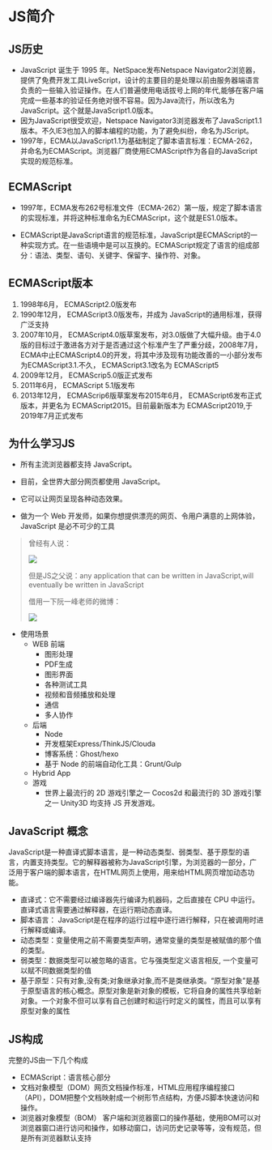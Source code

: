 # JS简介

## JS历史

- JavaScript 诞生于 1995 年。NetSpace发布Netspace Navigator2浏览器，提供了免费开发工具LiveScript，设计的主要目的是处理以前由服务器端语言负责的一些输入验证操作。在人们普遍使用电话拔号上网的年代,能够在客户端完成一些基本的验证任务绝对很不容易。因为Java流行，所以改名为JavaScript。这个就是JavaScript1.0版本。
- 因为JavaScript很受欢迎，Netspace Navigator3浏览器发布了JavaScript1.1版本。不久IE3也加入的脚本编程的功能，为了避免纠纷，命名为JScript。
- 1997年，ECMA以JavaScript1.1为基础制定了脚本语言标准：ECMA-262，并命名为ECMAScript。浏览器厂商使用ECMAScript作为各自的JavaScript实现的规范标准。

## ECMAScript

- 1997年，ECMA发布262号标准文件（ECMA-262）第一版，规定了脚本语言的实现标准，并将这种标准命名为ECMAScript，这个就是ES1.0版本。

- ECMAScript是JavaScript语言的规范标准，JavaScript是ECMAScript的一种实现方式。在一些语境中是可以互换的。ECMAScript规定了语言的组成部分：语法、类型、语句、关键字、保留字、操作符、对象。

## ECMAScript版本

1. 1998年6月， ECMAScript2.0版发布
2. 1990年12月， ECMAScript3.0版发布，并成为 JavaScript的通用标准，获得广泛支持
3. 2007年10月， ECMAScript4.0版草案发布，对3.0版做了大幅升级。由于4.0版的目标过于激进各方对于是否通过这个标准产生了严重分歧，2008年7月，ECMA中止ECMAScript4.0的开发，将其中涉及现有功能改善的一小部分发布为ECMAScript3.1.不久， ECMAScript3.1改名为 ECMAScript5
4. 2009年12月， ECMAScrip5.0版正式发布
5. 2011年6月， ECMAScript 5.1版发布
6. 2013年12月， ECMAScrip6版草案发布2015年6月， ECMAScript6发布正式版本，并更名为 ECMAScript2015。目前最新版本为 ECMAScript2019,于2019年7月正式发布

## 为什么学习JS

- 所有主流浏览器都支持 JavaScript。
- 目前，全世界大部分网页都使用 JavaScript。

- 它可以让网页呈现各种动态效果。
- 做为一个 Web 开发师，如果你想提供漂亮的网页、令用户满意的上网体验，JavaScript 是必不可少的工具

> 曾经有人说：
>
> ![](https://tva1.sinaimg.cn/large/007S8ZIlgy1ggbigcracmj31es0dwn0p.jpg)
>
> 但是JS之父说：any application that can be written in JavaScript,will eventually be written in JavaScript
>
> 借用一下阮一峰老师的微博：
>
> ![](https://tva1.sinaimg.cn/large/007S8ZIlgy1ggbimktb74j31dt0drq5n.jpg)

- 使用场景
  - WEB 前端 
    - 图形处理
    - PDF生成
    - 图形界面
    - 各种测试工具
    - 视频和音频播放和处理
    - 通信
    - 多人协作
  - 后端
    - Node
    - 开发框架Express/ThinkJS/Clouda
    - 博客系统：Ghost/hexo
    - 基于 Node 的前端自动化工具：Grunt/Gulp
  - Hybrid App
  - 游戏
    - 世界上最流行的 2D 游戏引擎之一 Cocos2d 和最流行的 3D 游戏引擎之一 Unity3D 均支持 JS 开发游戏。

## JavaScript 概念

JavaScript是一种直译式脚本语言，是一种动态类型、弱类型、基于原型的语言，内置支持类型。它的解释器被称为JavaScript引擎，为浏览器的一部分，广泛用于客户端的脚本语言，在HTML网页上使用，用来给HTML网页增加动态功能。

- 直译式：它不需要经过编译器先行编译为机器码，之后直接在 CPU 中运行。直译式语言需要通过解释器，在运行期动态直译。
- 脚本语言： JavaScript是在程序的运行过程中逐行进行解释，只在被调用时进行解释或编译。
- 动态类型：变量使用之前不需要类型声明，通常变量的类型是被赋值的那个值的类型。
- 弱类型：数据类型可以被忽略的语言。它与强类型定义语言相反, 一个变量可以赋不同数据类型的值
- 基于原型：只有对象,没有类;对象继承对象,而不是类继承类。“原型对象”是基于原型语言的核心概念。原型对象是新对象的模板，它将自身的属性共享给新对象。一个对象不但可以享有自己创建时和运行时定义的属性，而且可以享有原型对象的属性

## JS构成

完整的JS由一下几个构成

- ECMAScript：语言核心部分
- 文档对象模型（DOM）网页文档操作标准，HTML应用程序编程接口（API），DOM把整个文档映射成一个树形节点结构，方便JS脚本快速访问和操作。
- 浏览器对象模型（BOM） 客户端和浏览器窗口的操作基础，使用BOM可以对浏览器窗口进行访问和操作，如移动窗口，访问历史记录等等，没有规范，但是所有浏览器默认支持